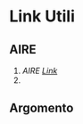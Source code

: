 # Link Utili

## AIRE
1. _AIRE_  [*_Link_*](https://conssanfrancisco.esteri.it/consolato_sanfrancisco/en/i_servizi/per_i_cittadini/anagrafe/)
2. 

## Argomento

